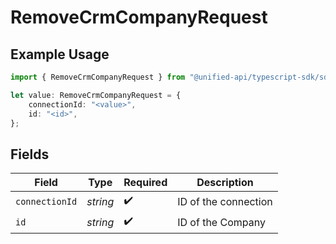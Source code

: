 # RemoveCrmCompanyRequest

## Example Usage

```typescript
import { RemoveCrmCompanyRequest } from "@unified-api/typescript-sdk/sdk/models/operations";

let value: RemoveCrmCompanyRequest = {
    connectionId: "<value>",
    id: "<id>",
};
```

## Fields

| Field                | Type                 | Required             | Description          |
| -------------------- | -------------------- | -------------------- | -------------------- |
| `connectionId`       | *string*             | :heavy_check_mark:   | ID of the connection |
| `id`                 | *string*             | :heavy_check_mark:   | ID of the Company    |